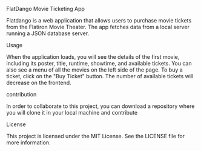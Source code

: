 FlatDango Movie Ticketing  App

Flatdango is a web application that allows users to purchase movie tickets from the Flatiron Movie Theater. The app fetches data from a local server running a JSON database server.

Usage

When the application loads, you will see the details of the first movie, including its poster, title, runtime, showtime, and available tickets. You can also see a menu of all the movies on the left side of the page. To buy a ticket, click on the "Buy Ticket" button. The number of available tickets will decrease on the frontend.

contribution

In order to collaborate to this project, you can download a repository where you will clone it in your local machine and contribute

License

This project is licensed under the MIT License. See the LICENSE file for more information.